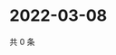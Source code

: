 # 2022-03-08

共 0 条

<!-- BEGIN WEIBO -->
<!-- 最后更新时间 Tue Mar 08 2022 15:10:13 GMT+0800 (China Standard Time) -->

<!-- END WEIBO -->
